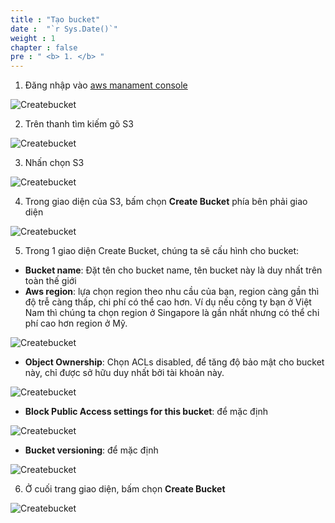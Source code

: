 ```yaml
---
title : "Tạo bucket"
date :  "`r Sys.Date()`" 
weight : 1 
chapter : false
pre : " <b> 1. </b> "
---
```


1. Đăng nhập vào [aws manament console](https://aws.amazon.com/vi/console/)

![Createbucket](/images/1.Createbucket/I.1.png)

2. Trên thanh tìm kiếm gõ S3

![Createbucket](/images/1.Createbucket/i.2.png)

3. Nhấn chọn S3

![Createbucket](/images/1.Createbucket/1.3.png)

4.	Trong giao diện của S3, bấm chọn **Create Bucket** phía bên phải giao diện

![Createbucket](/images/1.Createbucket/1.31.png)

5.	Trong 1 giao diện Create Bucket, chúng ta sẽ cấu hình cho bucket:
- **Bucket name**: Đặt tên cho bucket name, tên bucket này là duy nhất trên toàn thế giới 
- **Aws region**: lựa chọn region theo nhu cầu của bạn, region càng gần thì độ trễ càng thấp, chi phí có thể cao hơn. Ví dụ nếu công ty bạn ở Việt Nam thì chúng ta chọn region ở Singapore là gần nhất nhưng có thể chi phí cao hơn region ở Mỹ.

![Createbucket](/images/1.Createbucket/i.4.png)

- **Object Ownership**: Chọn ACLs disabled, để tăng độ bảo mật cho bucket này, chỉ được sở hữu duy nhất bởi tài khoản này. 

![Createbucket](/images/1.Createbucket/i.5.png)

- **Block Public Access settings for this bucket**: để mặc định 

![Createbucket](/images/1.Createbucket/i.51.png)

- **Bucket versioning**: để mặc định 

![Createbucket](/images/1.Createbucket/i.6.png)

6.	Ở cuối trang giao diện, bấm chọn **Create Bucket**

![Createbucket](/images/1.Createbucket/i.8.png)


